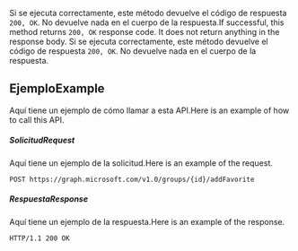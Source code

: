 <span data-ttu-id="95854-p103">Si se ejecuta correctamente, este método devuelve el código de respuesta `200, OK`. No devuelve nada en el cuerpo de la respuesta.</span><span class="sxs-lookup"><span data-stu-id="95854-p103">If successful, this method returns `200, OK` response code. It does not return anything in the response body.</span></span>
Si se ejecuta correctamente, este método devuelve el código de respuesta `200, OK`. No devuelve nada en el cuerpo de la respuesta.

## <span data-ttu-id="95854-118">Ejemplo</span><span class="sxs-lookup"><span data-stu-id="95854-118">Example</span></span>
<a id="example" class="xliff"></a>
<span data-ttu-id="95854-119">Aquí tiene un ejemplo de cómo llamar a esta API.</span><span class="sxs-lookup"><span data-stu-id="95854-119">Here is an example of how to call this API.</span></span>
##### <span data-ttu-id="95854-120">Solicitud</span><span class="sxs-lookup"><span data-stu-id="95854-120">Request</span></span>
<a id="request" class="xliff"></a>
<span data-ttu-id="95854-121">Aquí tiene un ejemplo de la solicitud.</span><span class="sxs-lookup"><span data-stu-id="95854-121">Here is an example of the request.</span></span>
<!-- {
  "blockType": "request",
  "name": "group_addfavorite"
}-->
```http
POST https://graph.microsoft.com/v1.0/groups/{id}/addFavorite
```

##### <span data-ttu-id="95854-122">Respuesta</span><span class="sxs-lookup"><span data-stu-id="95854-122">Response</span></span>
<a id="response" class="xliff"></a>
<span data-ttu-id="95854-123">Aquí tiene un ejemplo de la respuesta.</span><span class="sxs-lookup"><span data-stu-id="95854-123">Here is an example of the response.</span></span>
<!-- {
  "blockType": "response",
  "truncated": false,
  "@odata.type": "microsoft.graph.none"
} -->
```http
HTTP/1.1 200 OK
```

<!-- uuid: 8fcb5dbc-d5aa-4681-8e31-b001d5168d79
2015-10-25 14:57:30 UTC -->
<!-- {
  "type": "#page.annotation",
  "description": "group: addFavorite",
  "keywords": "",
  "section": "documentation",
  "tocPath": ""
}-->